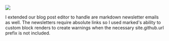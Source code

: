 ![](https://db-feed.s3.amazonaws.com/legacy/Screen_Shot_2018_02_13_at_12_08_52_PM-1518541900390.png)

I extended our blog post editor to handle are markdown newsletter emails as well. The newsletters require absolute links so I used marked's ability to custom block renders to create warnings when the necessary site.github.url prefix is not included.
